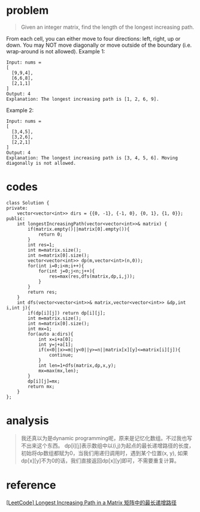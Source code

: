 # problem
>Given an integer matrix, find the length of the longest increasing path.

From each cell, you can either move to four directions: left, right, up or down. You may NOT move diagonally or move outside of the boundary (i.e. wrap-around is not allowed).
Example 1:
```
Input: nums = 
[
  [9,9,4],
  [6,6,8],
  [2,1,1]
] 
Output: 4 
Explanation: The longest increasing path is [1, 2, 6, 9].
```
Example 2:
```
Input: nums = 
[
  [3,4,5],
  [3,2,6],
  [2,2,1]
] 
Output: 4 
Explanation: The longest increasing path is [3, 4, 5, 6]. Moving diagonally is not allowed.
```

# codes
```
class Solution {
private:
    vector<vector<int>> dirs = {{0, -1}, {-1, 0}, {0, 1}, {1, 0}};
public:
    int longestIncreasingPath(vector<vector<int>>& matrix) {
        if(matrix.empty()||matrix[0].empty()){
            return 0;
        }
        int res=1;
        int m=matrix.size();
        int n=matrix[0].size();
        vector<vector<int>> dp(m,vector<int>(n,0));
        for(int i=0;i<m;i++){
            for(int j=0;j<n;j++){
                res=max(res,dfs(matrix,dp,i,j));
            }
        }
        return res;
    }
    int dfs(vector<vector<int>>& matrix,vector<vector<int>> &dp,int i,int j){
        if(dp[i][j]) return dp[i][j];
        int m=matrix.size();
        int n=matrix[0].size();
        int mx=1;
        for(auto a:dirs){
            int x=i+a[0];
            int y=j+a[1];
            if(x<0||x>=m||y<0||y>=n||matrix[x][y]<=matrix[i][j]){
                continue;
            }
            int len=1+dfs(matrix,dp,x,y);
            mx=max(mx,len);
        }
        dp[i][j]=mx;
        return mx;
    }
};

```

# analysis
>我还真以为是dynamic programming呢，原来是记忆化数组。不过我也写不出来这个东西。
dp[i][j]表示数组中以(i,j)为起点的最长递增路径的长度，初始将dp数组都赋为0，当我们用递归调用时，遇到某个位置(x, y), 如果dp[x][y]不为0的话，我们直接返回dp[x][y]即可，不需要重复计算。

# reference
[[LeetCode] Longest Increasing Path in a Matrix 矩阵中的最长递增路径][1]

[1]: https://www.cnblogs.com/grandyang/p/5148030.html
